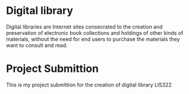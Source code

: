 # Digital library

Digital libraries are Internet sites consecrated to the creation and preservation of electronic book collections and holdings of other kinds of materials, without the need for end users to purchase the materials they want to consult and read.

# Project Submittion
This is my project submittion for the creation of digital library LIS322
